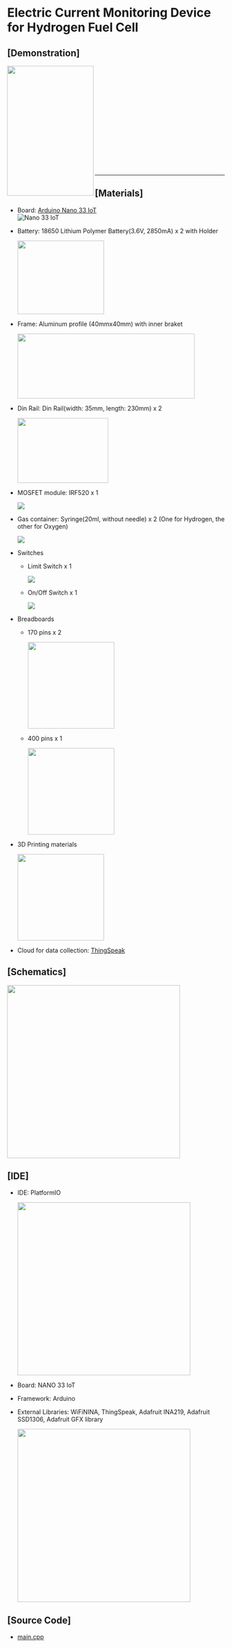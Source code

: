 # Electric Current Monitoring Device for Hydrogen Fuel Cell

## [Demonstration]
<a href="https://www.youtube.com/watch?v=nK51Hw02U4Y" target="_blank">
  <img src="https://user-images.githubusercontent.com/24539773/199675720-ab348480-f1a2-4dec-bd7a-c85738e47eb8.png" width="200" height="300" align="left">
</a>
<br><br><br><br><br><br><br><br><br><br><br><br><br><br>
<hr>

## [Materials]

- Board: [Arduino Nano 33 IoT](https://docs.arduino.cc/hardware/nano-33-iot)<br>
    ![Nano 33 IoT](https://user-images.githubusercontent.com/24539773/199675878-0c74c643-eb3e-45c0-8444-b8988ad9c63e.png)

- Battery: 18650 Lithium Polymer Battery(3.6V, 2850mA) x 2 with Holder
    <p><img src="https://user-images.githubusercontent.com/24539773/199676236-7f67ec33-d764-4940-b119-8ede25536cd7.png" width="200" height="170"></p>

- Frame: Aluminum profile (40mmx40mm) with inner braket
    <p><img src="https://user-images.githubusercontent.com/24539773/199676305-f830c8d7-ada7-4f1d-a302-87a730b9ad4e.png" width="410" height="150"></p>

- Din Rail: Din Rail(width: 35mm, length: 230mm) x 2
    <p><img src="https://user-images.githubusercontent.com/24539773/199676420-168f8716-8592-412d-8923-ad88f3cbda1e.png" width="210" height="150"></p>

- MOSFET module: IRF520 x 1
    <p><img src="https://user-images.githubusercontent.com/24539773/199676474-6e7319d6-4cf5-4582-8719-50af9c6f3a77.png" width="" height=""></p>

- Gas container: Syringe(20ml, without needle) x 2 (One for Hydrogen, the other for Oxygen)
    <p><img src="https://user-images.githubusercontent.com/24539773/199676537-722e8005-8d5c-4dda-b6b3-0358a30c7e4a.jpg" width="" height=""></p>

- Switches
    - Limit Switch x 1
        <p><img src="https://user-images.githubusercontent.com/24539773/199676590-3169ae67-6203-41e5-a930-8fd42fd4a95d.PNG" width="" height=""></p>
            
    - On/Off Switch x 1
        <p><img src="https://user-images.githubusercontent.com/24539773/199676636-3cbb31cf-a0fe-4a1b-8f4b-ceb40eb740c0.png" width="" height=""></p>
   
- Breadboards
    - 170 pins x 2
        <p><img src="https://user-images.githubusercontent.com/24539773/199676725-6d18d358-8a53-4761-8aa6-42cc1314d643.png" width="200" height=""></p>
        
    - 400 pins x 1
        <p><img src="https://user-images.githubusercontent.com/24539773/199676786-e5ecfc8b-c5f2-4e8f-a988-babe9306b475.png" width="200" height=""></p>
        
- 3D Printing materials
    <p><img src="https://user-images.githubusercontent.com/24539773/199676830-5adc9346-0b58-417f-819f-64831fb46c86.png" width="200" height=""></p>
    
- Cloud for data collection: [ThingSpeak](https://thingspeak.com/)


## [Schematics]

<p><img src="https://user-images.githubusercontent.com/24539773/199676935-a893b122-c23f-4107-8c47-1ddf29a60303.png" width="400" height=""></p>


## [IDE]
    
- IDE: PlatformIO
    <p><img src="https://user-images.githubusercontent.com/24539773/199676990-d7f82075-0775-4b61-88ef-88ac063ba88d.png" width="400" height=""></p>
    
- Board: NANO 33 IoT
- Framework: Arduino
- External Libraries: WiFiNINA, ThingSpeak, Adafruit INA219, Adafruit SSD1306, Adafruit GFX library
    <p><img src="https://user-images.githubusercontent.com/24539773/199677029-55af4af4-2fb9-4857-9f5c-06cf35b7bf30.png" width="400" height=""></p>

## [Source Code]
- [main.cpp](https://github.com/iispace/IoT/blob/main/Hydrogen_Prod/main.cpp)


